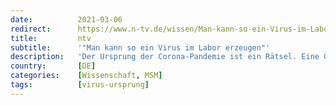 ```yaml
---
date:          2021-03-06
redirect:      https://www.n-tv.de/wissen/Man-kann-so-ein-Virus-im-Labor-erzeugen-article22406519.html
title:         ntv
subtitle:      '"Man kann so ein Virus im Labor erzeugen"'
description:   'Der Ursprung der Corona-Pandemie ist ein Rätsel. Eine Gruppe von Forschern fordert nun, dass auch die Hypothese eines Laborunfalls gründlich untersucht wird. Unter ihnen auch der deutsche Genetiker Günter Theißen. Im Gespräch mit ntv.de erklärt er, wieso er Zweifel an der gängigen Ursprungs-Theorie hat.'
country:       [DE]
categories:    [Wissenschaft, MSM]
tags:          [virus-ursprung]
---
```

